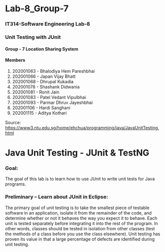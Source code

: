 # Lab-8_Group-7

### IT314-Software Engineering Lab-8
### Unit Testing with JUnit

#### Group - 7 Location Sharing System

#### Members

 1. 202001063 - Bhalodiya Hem Pareshbhai
 2. 202001066 - Japan Vijay Bhatt
 3. 202001068 - Dhrupal Kukadia
 4. 202001078 - Shashank Didwania
 5. 202001081 - Ronit Jain
 6. 202001083 - Patel Vedant Vipulbhai
 7. 202001093 - Parmar Dhruv Jayeshbhai
 8. 202001106 - Hardi Sanghani
 9. 202001115 - Aditya Kothari


Source: https://www3.ntu.edu.sg/home/ehchua/programming/java/JavaUnitTesting.html

# Java Unit Testing - JUnit & TestNG

### Goal:

The goal of this lab is to learn how to use JUnit to write unit tests for Java programs.

### Preliminary – Learn about JUnit in Eclipse:

The primary goal of unit testing is to take the smallest piece of testable software in an application, isolate it from the remainder of the code, and determine whether or not it behaves the way you expect it to behave. Each unit is tested separately before integrating it into the rest of the program. In other words, classes should be tested in isolation from other classes (test the methods of a class before you use the class elsewhere). Unit testing has proven its value in that a large percentage of defects are identified during unit testing.
